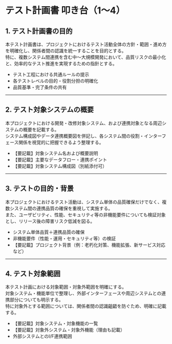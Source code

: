 # テスト計画書 叩き台（1～4）

## 1. テスト計画書の目的

本テスト計画書は、プロジェクトにおけるテスト活動全体の方針・範囲・進め方を明確化し、関係者間の認識を統一することを目的とする。  
特に、複数システム間連携を含む中～大規模開発において、品質リスクの最小化と、効率的なテスト推進を実現するための指針とする。

- テスト工程における共通ルールの提示
- 各テストレベルの目的・役割分担の明確化
- 品質基準・完了条件の共有

---

## 2. テスト対象システムの概要

本プロジェクトにおける開発・改修対象システム、および連携対象となる周辺システムの概要を記載する。  
システム構成図やデータ連携概要図を併記し、各システム間の役割・インターフェース関係を視覚的に把握できるよう整理する。

- 【要記載】対象システム名および概要説明
- 【要記載】主要なデータフロー・連携ポイント
- 【要記載】対象システム構成図（別紙添付可）

---

## 3. テストの目的・背景

本プロジェクトにおけるテスト活動は、システム単体の品質確保だけでなく、複数システム間の連携品質の確保を重視して実施する。  
また、ユーザビリティ、性能、セキュリティ等の非機能要件についても検証対象とし、リリース後の障害リスク低減を図る。

- システム単体品質＋連携品質の確保
- 非機能要件（性能・運用・セキュリティ等）の検証
- 【要記載】プロジェクト背景（例：老朽化対策、機能拡張、新サービス対応など）

---

## 4. テスト対象範囲

本テスト計画における対象範囲・対象外範囲を明確にする。  
対象システム・機能単位で整理し、外部インターフェースや周辺システムとの連携部分についても明示する。  
特に対象外とする範囲については、関係者間の認識齟齬を防ぐため、明確に記載する。

- 【要記載】対象システム・対象機能の一覧
- 【要記載】対象外システム・対象外機能（理由も記載）
- 外部システムとのI/F連携範囲
